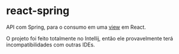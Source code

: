# react-spring
API com Spring, para o consumo em uma <a href="https://github.com/hideki-abe/react-spring-view">view</a> em React.

O projeto foi feito totalmente no Intellij, então ele provavelmente terá incompatibilidades com outras IDEs. 

